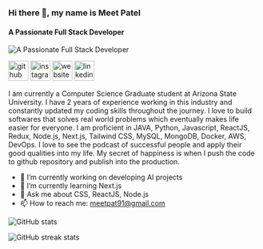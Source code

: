 ### Hi there 👋, my name is Meet Patel
#### A Passionate Full Stack Developer
![A Passionate Full Stack Developer](https://media.licdn.com/dms/image/D4D16AQHjktvR8H_8Qw/profile-displaybackgroundimage-shrink_350_1400/0/1722217951553?e=1727913600&v=beta&t=sJVzDSQT5e6wDfPDVXbSSwY1bvD6JykSjDj7ka258n4)

[<img src='https://cdn.jsdelivr.net/npm/simple-icons@3.0.1/icons/github.svg' alt='github' height='40'>](https://github.com/meetpat2011)  [<img src='https://cdn.jsdelivr.net/npm/simple-icons@3.0.1/icons/instagram.svg' alt='instagram' height='40'>](https://www.instagram.com/meet.swagger/)  [<img src='https://cdn.jsdelivr.net/npm/simple-icons@3.0.1/icons/icloud.svg' alt='website' height='40'>](https://meet20patel.netlify.app/)  [<img src='https://cdn.jsdelivr.net/npm/simple-icons@3.0.1/icons/linkedin.svg' alt='linkedin' height='40'>](https://www.linkedin.com/in/csmeetpatel/)  

I am currently a Computer Science Graduate student at Arizona State University. I have 2 years of experience working in this industry and constantly updated my coding skills throughout the journey. I love to build softwares that solves real world problems which eventually makes life easier for everyone. I am proficient in JAVA, Python, Javascript, ReactJS, Redux, Node.js, Next.js, Tailwind CSS, MySQL, MongoDB, Docker, AWS, DevOps. I love to see the podcast of successful people and apply their good qualities into my life. My secret of happiness is when I push the code to github repository and publish into the production.

- 🔭 I’m currently working on developing AI projects 
- 🌱 I’m currently learning Next.js 
- 💬 Ask me about  CSS, ReactJS, Node.js  
- 📫 How to reach me: meetpat91@gmail.com 


![GitHub stats](https://github-readme-stats.vercel.app/api?username=meetpat2011&show_icons=true&count_private=true)  

![GitHub streak stats](https://streak-stats.demolab.com/?user=meetpat2011)  

